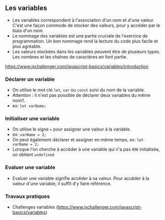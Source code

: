 ## Les variables

- Les variables correspondent à l'association d'un nom et d'une valeur. C'est une façon commode de stocker des valeurs, pour y accéder par le biais d'un nom.
- Le nommage des variables est une partie cruciale de l'exercice de programmation. Un bon nommage rend la lecture du code plus facile et plus agréable.
- Les valeurs stockées dans les variables peuvent être de plusieurs types. Les nombres et les chaînes de caractères en font partie.

https://www.jschallenger.com/javascript-basics/variables/introduction

### Déclarer un variable

- On utilise le mot clé `let`, `var` ou `const` suivi du nom de la variable.
- Attention : il n'est pas possible de déclarer deux variables du même nom!!.
- ex: `let varName;`

### Initialiser une variable

- On utilise le signe `=` pour assigner une valeur à la variable.
- ex: `varName = 2;`
- On peut également déclarer et assigner en même temps, ex: `let varName = 2;`
- Lorsque l'on cherche à accéder à une variable qui n'a pas été initialisée, on obtient `undefined`

### Evaluer une variable

- Evaluer une variable signifie accéder à sa valeur. Pour accéder à la valeur d'une variable, il suffit d'y faire référence.

### Travaux pratiques

- Challenges variables (https://www.jschallenger.com/javascript-basics/variables)
